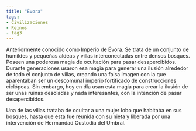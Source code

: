 ```yaml
---
title: "Évora"
tags:
- Civilizaciones
- Reinos
- tag3
---
```

Anteriormente conocido como Imperio de Évora. Se trata de un conjunto de humildes y pequeñas aldeas y villas interconectadas entre densos bosques. Poseen una poderosa magia de ocultación para pasar desapercibidos. Durante generaciones usaron esa magia para generar una ilusión alrededor de todo el conjunto de villas, creando una falsa imagen con la que aparentaban ser un descomunal imperio fortificado de construcciones ciclópeas. Sin embargo, hoy en día usan esta magia para crear la ilusión de ser unas ruinas desoladas y nada interesantes, con la intención de pasar desapercibidos.

Una de las villas trataba de ocultar a una mujer lobo que habitaba en sus bosques, hasta que esta fue reunida con su nieta y liberada por una intervención de Hermandad Custodia del Umbral.